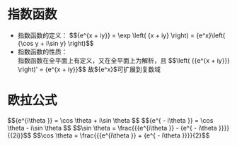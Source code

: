 # 指数函数 #
- <div>
	指数函数的定义：
	$${e^{x + iy}} = \exp \left( {x + iy} \right) = {e^x}\left( {\cos y + i\sin y} \right)$$
	</div>
- <div>
	指数函数的性质：
	<br>
	指数函数在全平面上有定义，又在全平面上为解析，且
	$$\left( {{e^{x + iy}}} \right)' = {e^{x + iy}}$$
	故${e^x}$可扩展到复数域
	</div>
# 欧拉公式 #
<div>
	$${e^{i\theta }} = \cos \theta  + i\sin \theta $$
	$${e^{ - i\theta }} = \cos \theta  - i\sin \theta $$
	$$\sin \theta  = \frac{{{e^{i\theta }} - {e^{ - i\theta }}}}{{2i}}$$
	$$\cos \theta  = \frac{{{e^{i\theta }} + {e^{ - i\theta }}}}{2}$$
	</div>
